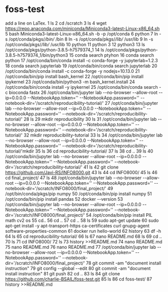 # foss-test
add a line on LaTex.
    1  ls
    2  cd /scratch
    3  ls
    4  wget https://repo.anaconda.com/miniconda/Miniconda3-latest-Linux-x86_64.sh
    5  bash Miniconda3-latest-Linux-x86_64.sh -b -p /opt/conda
    6  python
    7  ln -s /opt/conda/pkgs/*/bin/* /bin
    8  ln -s /opt/conda/pkgs/*/lib/* /usr/lib
    9  ln -s /opt/conda/pkgs/*/lib/* /usr/lib
   10  python
   11  python 3
   12  python3
   13  ls /opt/conda/pkgs/python-3.8.5-h7579374_1
   14  ls /opt/conda/pkgs/python-3.8.5-h7579374_1/bin/python3
   15  conda search ptyhon
   16  conda search python
   17  /opt/conda/bin/conda install -c conda-forge -y jupyterlab=1.2.3
   18  conda search jupyterlab
   19  /opt/conda/bin/conda search jupyterlab
   20  /opt/conda/bin/conda install -c conda-forge -y nodejs=10.13.0
   21  /opt/conda/bin/pip install bash_kernel
   22  /opt/conda/bin/pip install ipykernel
   23  /opt/conda/bin/python3 -m bash_kernel.install
   24  /opt/conda/bin/conda install -y ipykernel
   25  /opt/conda/bin/conda search -c bioconda fastx
   26  /opt/conda/bin/jupyter lab --no-browser --allow-root --ip=0.0.0.0 --NotebookApp.token='' --NotebookApp.password='' --notebook-dir='/scratch/reproducibility-tutorial/'
   27  /opt/conda/bin/jupyter lab --no-browser --allow-root --ip=0.0.0.0 --NotebookApp.token='' --NotebookApp.password='' --notebook-dir='/scratch/reproducibility-tutorial/'
   28  ls
   29  mkdir reproducibility
   30  ls
   31  /opt/conda/bin/jupyter lab --no-browser --allow-root --ip=0.0.0.0 --NotebookApp.token='' --NotebookApp.password='' --notebook-dir='/scratch/reproducibility-tutorial/'
   32  mkdir reproducibility-tutorial
   33  ls
   34  /opt/conda/bin/jupyter lab --no-browser --allow-root --ip=0.0.0.0 --NotebookApp.token='' --NotebookApp.password='' --notebook-dir='/scratch/reproducibility-tutorial/'mkdir 
   35  ls
   36  cd reproducibility-tutorial/
   37  ls
   38  cd ..
   39  ls
   40  /opt/conda/bin/jupyter lab --no-browser --allow-root --ip=0.0.0.0 --NotebookApp.token='' --NotebookApp.password='' --notebook-dir='/scratch/reproducibility-tutorial/'
   41  ls
   42  git clone https://github.com/Javi-RS/INFO8000.git
   43  ls
   44  cd INFO8000/
   45  ls
   46  cd final_project/
   47  ls
   48  /opt/conda/bin/jupyter lab --no-browser --allow-root --ip=0.0.0.0 --NotebookApp.token='' --NotebookApp.password='' --notebook-dir='/scratch/INFO8000/final_project/'
   49  /opt/bin/conda/pkgs/pip numpy
   50  /opt/conda/bin/pip install numpy
   51  /opt/conda/bin/pip install pandas
   52  docker --version
   53  /opt/conda/bin/jupyter lab --no-browser --allow-root --ip=0.0.0.0 --NotebookApp.token='' --NotebookApp.password='' --notebook-dir='/scratch/INFO8000/final_project/'
   54  /opt/conda/bin/pip install PIL math cv2 os
   55  cd..
   56  cd ..
   57  cd ..
   58  ls
   59  sudo apt-get update
   60  sudo apt-get install -y apt-transport-https ca-certificates curl gnupg-agent software-properties-common
   61  docker run hello-world
   62  history
   63  df -h
   64  ls
   65  cd reproducibility-tutorial/
   66  ls
   67  nano README.md
   68  ls
   69  cd ..
   70  ls
   71  cd INFO8000/
   72  ls
   73  history >>README.md 
   74  nano README.md 
   75  nano README.md 
   76  nano README.md 
   77  /opt/conda/bin/jupyter lab --no-browser --allow-root --ip=0.0.0.0 --NotebookApp.token='' --NotebookApp.password='' --notebook-dir='/scratch/INFO8000/final_project/'
   78  git commit -am "document install instruction"
   79  git config --global --edit
   80  git commit -am "document install instruction"
   81  git push
   82  cd ..
   83  ls
   84  git clone https://github.com/charlie-BSAIL/foss-test.git
   85  ls
   86  cd foss-test/
   87  history >>README.md 
